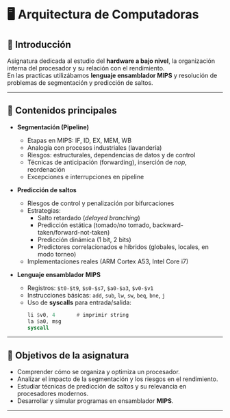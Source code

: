 # 🖥️ Arquitectura de Computadoras

## 📌 Introducción
Asignatura dedicada al estudio del **hardware a bajo nivel**, la organización interna del procesador y su relación con el rendimiento.  
En las practicas utilizábamos **lenguaje ensamblador MIPS** y resolución de problemas de segmentación y predicción de saltos.

---

## 🔹 Contenidos principales
- **Segmentación (Pipeline)**
  - Etapas en MIPS: IF, ID, EX, MEM, WB
  - Analogía con procesos industriales (lavandería)
  - Riesgos: estructurales, dependencias de datos y de control
  - Técnicas de anticipación (forwarding), inserción de *nop*, reordenación
  - Excepciones e interrupciones en pipeline

- **Predicción de saltos**
  - Riesgos de control y penalización por bifurcaciones
  - Estrategias:
    - Salto retardado (*delayed branching*)
    - Predicción estática (tomado/no tomado, backward-taken/forward-not-taken)
    - Predicción dinámica (1 bit, 2 bits)
    - Predictores correlacionados e híbridos (globales, locales, en modo torneo)
  - Implementaciones reales (ARM Cortex A53, Intel Core i7)

- **Lenguaje ensamblador MIPS**
  - Registros: `$t0-$t9`, `$s0-$s7`, `$a0-$a3`, `$v0-$v1`
  - Instrucciones básicas: `add`, `sub`, `lw`, `sw`, `beq`, `bne`, `j`
  - Uso de **syscalls** para entrada/salida:
    ```asm
    li $v0, 4       # imprimir string
    la $a0, msg
    syscall
    ```

---


## 🎯 Objetivos de la asignatura
- Comprender cómo se organiza y optimiza un procesador.
- Analizar el impacto de la segmentación y los riesgos en el rendimiento.
- Estudiar técnicas de predicción de saltos y su relevancia en procesadores modernos.
- Desarrollar y simular programas en ensamblador **MIPS**.

---
